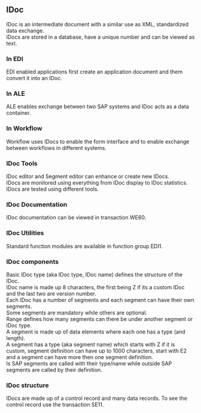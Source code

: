 ## IDoc

IDoc is an intermediate document with a similar use as XML, standardized data exchange.  
IDocs are stored in a database, have a unique number and can be viewed as text.  

### In EDI

EDI enabled applications first create an application document and them convert it into an IDoc.  

### In ALE

ALE enables exchange between two SAP systems and IDoc acts as a data container.  

### In Workflow

Workflow uses IDocs to enable the form interface and to enable exchange between workflows in different systems.  

### IDoc Tools

IDoc editor and Segment editor can enhance or create new IDocs.  
IDocs are monitored using everything from IDoc display to IDoc statistics.  
IDocs are tested using different tools.  

### IDoc Documentation

IDoc documentation can be viewed in transaction WE60.  

### IDoc Utilities

Standard function modules are available in function group EDI1.  

### IDoc components

Basic IDoc type (aka IDoc type, IDoc name) defines the structure of the IDoc.  
IDoc name is made up 8 characters, the first being Z if its a custom IDoc and the last two are version number.  
Each IDoc has a number of segments and each segment can have their own segments.  
Some segments are mandatory while others are optional.  
Range defines how many segments can there be under another segment or IDoc type.  
A segment is made up of data elements where each one has a type (and length).  
A segment has a type (aka segment name) which starts with Z if it is custom, segment definition can have up
to 1000 characters, start with E2 and a segment can have more then one segment definition.  
Is SAP segments are called with their type/name while outside SAP segments are called by their definition.  

### IDoc structure

IDocs are made up of a control record and many data records. To see the control record use the transaction SE11.  
